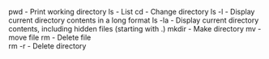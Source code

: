 pwd - Print working directory
ls - List
cd - Change directory
ls -l - Display current directory contents in a long format
ls -la - Display current directory contents, including hidden files (starting with .)
mkdir - Make directory
mv - move file
rm - Delete file<br>
rm -r - Delete directory
